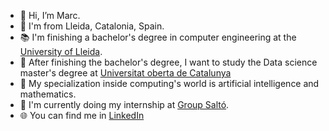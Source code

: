 - 🌈 Hi, I’m Marc.
- :round_pushpin: I'm from Lleida, Catalonia, Spain.
- :books: I'm finishing a bachelor's degree in computer engineering at the [University of Lleida](https://grauinformatica.udl.cat/en/).
- 📅 After finishing the bachelor's degree, I want to study the Data science master's degree at [Universitat oberta de Catalunya](https://www.uoc.edu/portal/en/index.html)
- 🧠 My specialization inside computing's world is artificial intelligence and mathematics.
- :office: I'm currently doing my internship at [Group Saltó](https://groupsalto.com/en/).
- 🌐 You can find me in [LinkedIn](https://www.linkedin.com/in/marc-cervera-rosell-210b47235) 
